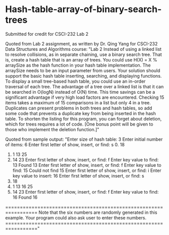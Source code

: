 # Hash-table-array-of-binary-search-trees
Submitted for credit for CSCI-232 Lab 2

Quoted from Lab 2 assignment, as written by Dr. Qing Yang for CSCI-232 Data Structures and Algorithms course:
"Lab 2
Instead of using a linked list to resolve collisions, as in separate chaining, use a binary search tree. That 
is, create a hash table that is an array of trees. You could use H(X) = X % arraySize as the hash function in 
your hash table implementation. The arraySize needs to be an input parameter from users. Your solution should 
support the basic hash table inserting, searching, and displaying functions. To display a small tree-based 
hash table, you could use an in-order traversal of each tree. The advantage of a tree over a linked list is 
that it can be searched in O(logN) instead of O(N) time. This time savings can be a significant advantage if 
very high load factors are encountered. Checking 15 items takes a maximum of 15 comparisons in a list but 
only 4 in a tree. Duplicates can present problems in both trees and hash tables, so add some code that 
prevents a duplicate key from being inserted in the hash table. To shorten the listing for this program, 
you can forget about deletion, which for trees requires a lot of code. [One bonus point will be given to 
those who implement the deletion function.]"

Quoted from sample output:
"Enter size of hash table: 3
Enter initial number of items: 6
Enter first letter of show, insert, or find: s
0. 18
1. 1 13 25
2. 14 23
Enter first letter of show, insert, or find: f
Enter key value to find: 13
Found 13 
Enter first letter of show, insert, or find: f
Enter key value to find: 15
Could not find 15
Enter first letter of show, insert, or find: i
Enter key value to insert: 16
Enter first letter of show, insert, or find: s
0. 18
1. 1 13 16 25
2. 14 23
Enter first letter of show, insert, or find: f
Enter key value to find: 16
Found 16

=================================================================
Note that the six numbers are randomly generated in this example.
Your program could also ask user to enter these numbers.
================================================================="
